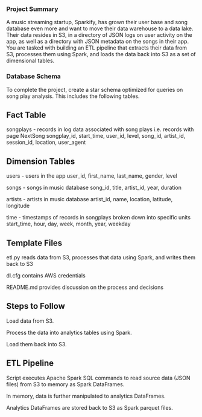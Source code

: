 ### Project Summary
A music streaming startup, Sparkify, has grown their user base and song database even more and want to move their data warehouse to a data lake. Their data resides in S3, in a directory of JSON logs on user activity on the app, as well as a directory with JSON metadata on the songs in their app.
You are tasked with building an ETL pipeline that extracts their data from S3, processes them using Spark, and loads the data back into S3 as a set of dimensional tables.

### Database Schema
To complete the project, create a star schema optimized for queries on song play analysis. This includes the following tables.

## Fact Table
songplays - records in log data associated with song plays i.e. records with page NextSong songplay_id, start_time, user_id, level, song_id, artist_id, session_id, location, user_agent

## Dimension Tables
users - users in the app user_id, first_name, last_name, gender, level

songs - songs in music database song_id, title, artist_id, year, duration

artists - artists in music database artist_id, name, location, latitude, longitude

time - timestamps of records in songplays broken down into specific units start_time, hour, day, week, month, year, weekday

## Template Files
etl.py reads data from S3, processes that data using Spark, and writes them back to S3

dl.cfg contains AWS credentials

README.md provides discussion on the process and decisions

## Steps to Follow
Load data from S3.

Process the data into analytics tables using Spark.

Load them back into S3.

## ETL Pipeline
Script executes Apache Spark SQL commands to read source data (JSON files) from S3 to memory as Spark DataFrames.

In memory, data is further manipulated to analytics DataFrames.

Analytics DataFrames are stored back to S3 as Spark parquet files.